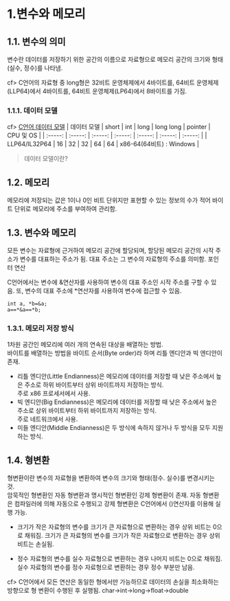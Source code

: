 1.변수와 메모리
============
## 1.1. 변수의 의미  
변수란 데이터를 저장하기 위한 공간의 이름으로 자료형으로 메모리 공간의 크기와 형태(실수, 정수)를 나타냄.  
  
cf> C언어의 자료형 중 long형은 32비트 운영체제에서 4바이트를, 64비트 운영체제(LLP64)에서 4바이트를, 64비트 운영체제(LP64)에서 8바이트를 가짐.
### 1.1.1. 데이터 모델  

cf> [C언어 데이터 모델](https://dojang.io/mod/page/view.php?id=737)
| 데이터 모델 | short | int | long | long long | pointer | CPU 및 OS |
| :-----: | :-----: | :-----: | :-----: | :-----: | :-----: | :-----: |
| LLP64/IL32P64 | 16 | 32 | 32 | 64	| 64 | x86-64(64비트) : Windows |
  
> 데이터 모델이란?  

## 1.2.  메모리  
메모리에 저장되는 값은 1이나 0인 비트 단위지만 표현할 수 있는 정보의 수가 적어 바이트 단위로 메모리에 주소를 부여하여 관리함.

## 1.3. 변수와 메모리  
모든 변수는 자료형에 근거하여 메모리 공간에 할당되며, 할당된 메모리 공간의 시작 주소가 변수를 대표하는 주소가 됨. 
대표 주소는 그 변수의 자료형의 주소를 의미함. 포인터 연산  

C언어에서는 변수에 &연산자를 사용하여 변수의 대표 주소인 시작 주소를 구할 수 있음.
또, 변수의 대표 주소에 *연산자를 사용하여 변수에 접근할 수 있음.  

    int a, *b=&a;  
    a==*&a==*b;

### 1.3.1. 메모리 저장 방식
1차원 공간인 메모리에 여러 개의 연속된 대상을 배열하는 방법.  
바이트를 배열하는 방법을 바이트 순서(Byte order)라 하며 리틀 엔디안과 빅 엔디안이 존재.  

* 리틀 엔디안(Little Endianness)은 메모리에 데이터를 저장할 때 낮은 주소에서 높은 주소로 하위 바이트부터 상위 바이트까지 저장하는 방식.  
주로 x86 프로세서에서 사용.
 * 빅 엔디안(Big Endianness)은 메모리에 데이터를 저장할 때 낮은 주소에서 높은 주소로 상위 바이트부터 하위 바이트까지 저장하는 방식.  
 주로 네트워크에서 사용.
 * 미들 엔디안(Middle Endianness)은 두 방식에 속하지 않거나 두 방식을 모두 지원하는 방식.
  
## 1.4. 형변환
형변환이란 변수의 자료형을 변환하여 변수의 크기와 형태(정수. 실수)를 변경시키는 것.  
암묵적인 형변환인 자동 형변환과 명시적인 형변환인 강제 형변환이 존재. 자동 형변환은 컴파일러에 의해 자동으로 수행되고 강제 형변환은 C언어에서 ()연산자를 이용해 실행 가능.

* 크기가 작은 자료형의 변수를 크기가 큰 자료형으로 변환하는 경우 상위 비트는 0으로 채워짐.
크기가 큰 자료형의 변수를 크기가 작은 자료형으로 변환하는 경우 상위 비트는 손실됨.

* 정수 자료형의 변수를 실수 자료형으로 변환하는 경우 나머지 비트는 0으로 채워짐.
실수 자료형의 변수를 정수 자료형으로 변환하는 경우 정수 부분만 남음.

cf> C언어에서 모든 연산은 동일한 형에서만 가능하므로 데이터의 손실을 최소화하는 방향으로 형 변환이 수행된 후 실행됨.
char->int->long->float->double